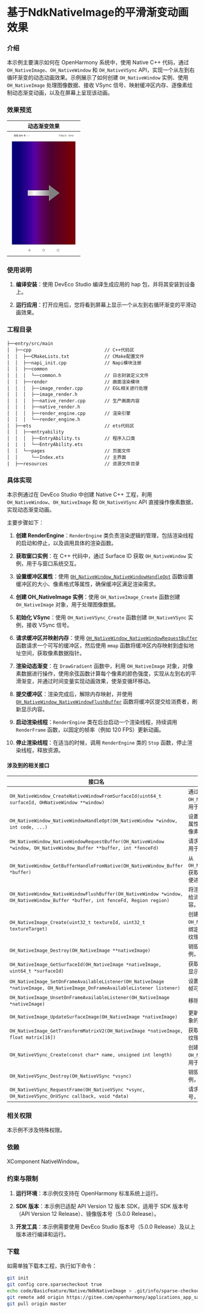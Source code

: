 # 基于NdkNativeImage的平滑渐变动画效果

### 介绍

本示例主要演示如何在 OpenHarmony 系统中，使用 Native C++ 代码，通过 `OH_NativeImage`、`OH_NativeWindow` 和 `OH_NativeVSync` API，实现一个从左到右循环渐变的动态动画效果。示例展示了如何创建 `OH_NativeWindow` 实例、使用 `OH_NativeImage` 处理图像数据、接收 VSync 信号、映射缓冲区内存、逐像素绘制动态渐变动画，以及在屏幕上呈现该动画。

### 效果预览

| 动态渐变效果                          |
| -------------------------------------- |
| ![Gradient Animation](screenshots/GradientAnimation.jpg) |

### 使用说明

1. **编译安装**：使用 DevEco Studio 编译生成应用的 hap 包，并将其安装到设备上。

2. **运行应用**：打开应用后，您将看到屏幕上显示一个从左到右循环渐变的平滑动画效果。


### 工程目录
```
├──entry/src/main
│  ├──cpp                           // C++代码区
│  │  ├──CMakeLists.txt             // CMake配置文件
│  │  ├──napi_init.cpp              // Napi模块注册
│  │  ├──common
│  │  │  └──common.h                // 日志封装定义文件
│  │  ├──render                     // 画面渲染模块
│  │  │  ├──image_render.cpp        // EGL相关进行处理
│  │  │  ├──image_render.h
│  │  │  ├──native_render.cpp       // 生产画面内容
│  │  │  ├──native_render.h
│  │  │  ├──render_engine.cpp       // 渲染引擎
│  │  │  └──render_engine.h
│  ├──ets                           // ets代码区
│  │  ├──entryability
│  │  │  ├──EntryAbility.ts         // 程序入口类
|  |  |  └──EntryAbility.ets
│  │  └──pages                      // 页面文件
│  │     └──Index.ets               // 主界面
|  ├──resources         			// 资源文件目录
```
### 具体实现

本示例通过在 DevEco Studio 中创建 Native C++ 工程，利用 `OH_NativeWindow`、`OH_NativeImage` 和 `OH_NativeVSync` API 直接操作像素数据，实现动态渐变动画。

主要步骤如下：

1. **创建 RenderEngine**：`RenderEngine` 类负责渲染逻辑的管理，包括渲染线程的启动和停止，以及调用具体的渲染函数。

2. **获取窗口实例**：在 C++ 代码中，通过 Surface ID 获取 `OH_NativeWindow` 实例，用于与窗口系统交互。

3. **设置缓冲区属性**：使用 [`OH_NativeWindow_NativeWindowHandleOpt`](https://gitee.com/openharmony/docs/blob/master/zh-cn/application-dev/reference/apis-arkgraphics2d/_native_window.md#oh_nativewindow_nativewindowhandleopt) 函数设置缓冲区的大小、像素格式等属性，确保缓冲区满足渲染需求。

4. **创建 OH_NativeImage 实例**：使用 `OH_NativeImage_Create` 函数创建 `OH_NativeImage` 对象，用于处理图像数据。

5. **初始化 VSync**：使用 `OH_NativeVSync_Create` 函数创建 `OH_NativeVSync` 实例，接收 VSync 信号。

6. **请求缓冲区并映射内存**：使用 [`OH_NativeWindow_NativeWindowRequestBuffer`](https://gitee.com/openharmony/docs/blob/master/zh-cn/application-dev/reference/apis-arkgraphics2d/_native_window.md#oh_nativewindow_nativewindowrequestbuffer) 函数请求一个可写的缓冲区，然后使用 `mmap` 函数将缓冲区内存映射到虚拟地址空间，获取像素数据指针。

7. **渲染动态渐变**：在 `DrawGradient` 函数中，利用 `OH_NativeImage` 对象，对像素数据进行操作，使用余弦函数计算每个像素的颜色强度，实现从左到右的平滑渐变，并通过时间变量实现动画效果，使渐变循环移动。

8. **提交缓冲区**：渲染完成后，解除内存映射，并使用 [`OH_NativeWindow_NativeWindowFlushBuffer`](https://gitee.com/openharmony/docs/blob/master/zh-cn/application-dev/reference/apis-arkgraphics2d/_native_window.md#oh_nativewindow_nativewindowflushbuffer) 函数将缓冲区提交给消费者，刷新显示内容。

9. **启动渲染线程**：`RenderEngine` 类在后台启动一个渲染线程，持续调用 `RenderFrame` 函数，以固定的帧率（例如 120 FPS）更新动画。

10. **停止渲染线程**：在适当的时候，调用 `RenderEngine` 类的 `Stop` 函数，停止渲染线程，释放资源。
#### 涉及到的相关接口

| 接口名 | 描述 |
| -------- | -------- |
| `OH_NativeWindow_CreateNativeWindowFromSurfaceId(uint64_t surfaceId, OHNativeWindow **window)` | 通过 Surface ID 创建 `OH_NativeWindow` 对象，用于显示图形内容。 |
| `OH_NativeWindow_NativeWindowHandleOpt(OH_NativeWindow *window, int code, ...)` | 设置 `OH_NativeWindow` 的属性，例如缓冲区大小、像素格式等。 |
| `OH_NativeWindow_NativeWindowRequestBuffer(OH_NativeWindow *window, OH_NativeWindow_Buffer **buffer, int *fenceFd)` | 请求一个可写的缓冲区，用于渲染内容。 |
| `OH_NativeWindow_GetBufferHandleFromNative(OH_NativeWindow_Buffer *buffer)` | 从 `OH_NativeWindow_Buffer` 获取 `BufferHandle`，以便进行内存映射。 |
| `OH_NativeWindow_NativeWindowFlushBuffer(OH_NativeWindow *window, OH_NativeWindow_Buffer *buffer, int fenceFd, Region region)` | 将渲染完成的缓冲区提交给消费者，刷新显示内容。 |
| `OH_NativeImage_Create(uint32_t textureId, uint32_t textureTarget)` | 创建一个 `OH_NativeImage` 实例，绑定到指定的 OpenGL 纹理。 |
| `OH_NativeImage_Destroy(OH_NativeImage **nativeImage)` | 销毁 `OH_NativeImage` 实例，释放资源。 |
| `OH_NativeImage_GetSurfaceId(OH_NativeImage *nativeImage, uint64_t *surfaceId)` | 获取 `OH_NativeImage` 的显示标识符。 |
| `OH_NativeImage_SetOnFrameAvailableListener(OH_NativeImage *nativeImage, OH_NativeImage_OnFrameAvailableListener listener)` | 设置帧可用监听器，当新帧可用时触发回调。 |
| `OH_NativeImage_UnsetOnFrameAvailableListener(OH_NativeImage *nativeImage)` | 移除帧可用监听器。 |
| `OH_NativeImage_UpdateSurfaceImage(OH_NativeImage *nativeImage)` | 更新 `OH_NativeImage` 对象的图像内容。 |
| `OH_NativeImage_GetTransformMatrixV2(OH_NativeImage *nativeImage, float matrix[16])` | 获取 `OH_NativeImage` 的纹理变换矩阵。 |
| `OH_NativeVSync_Create(const char* name, unsigned int length)` | 创建一个 `OH_NativeVSync` 实例，用于接收 VSync 信号。 |
| `OH_NativeVSync_Destroy(OH_NativeVSync *vsync)` | 销毁 `OH_NativeVSync` 实例，释放资源。 |
| `OH_NativeVSync_RequestFrame(OH_NativeVSync *vsync, OH_NativeVSync_OnVSync callback, void *data)` | 请求下一帧的 VSync 信号，注册回调函数。 |

### 相关权限

本示例不涉及特殊权限。

### 依赖
XComponent NativeWindow。
### 约束与限制

1. **运行环境**：本示例仅支持在 OpenHarmony 标准系统上运行。

2. **SDK 版本**：本示例已适配 API Version 12 版本 SDK，适用于 SDK 版本号（API Version 12 Release）、镜像版本号（5.0.0 Release）。

3. **开发工具**：本示例需要使用 DevEco Studio 版本号（5.0.0 Release）及以上版本进行编译和运行。

### 下载

如需单独下载本工程，执行如下命令：

```bash
git init
git config core.sparsecheckout true
echo code/BasicFeature/Native/NdkNativeImage > .git/info/sparse-checkout
git remote add origin https://gitee.com/openharmony/applications_app_samples.git
git pull origin master
```